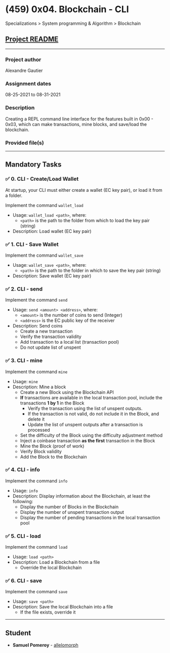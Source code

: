 # (459) 0x04. Blockchain - CLI
Specializations > System programming & Algorithm > Blockchain

## [Project README](./README.md)

---

### Project author
Alexandre Gautier

### Assignment dates
08-25-2021 to 08-31-2021

### Description
Creating a REPL command line interface for the features built in 0x00 - 0x03, which can make transactions, mine blocks, and save/load the blockchain.

### Provided file(s)
<!-- also add llist/ ? -->

---

## Mandatory Tasks

### :white_check_mark: 0. CLI - Create/Load Wallet
At startup, your CLI must either create a wallet (EC key pair), or load it from a folder.

Implement the command `wallet_load`
* Usage: `wallet_load <path>`, where:
    * `<path>` is the path to the folder from which to load the key pair (string)
* Description: Load wallet (EC key pair)
<!--
File(s): [``](./)\ -->

### :white_check_mark: 1. CLI - Save Wallet
Implement the command `wallet_save`
* Usage: `wallet_save <path>`, where:
    * `<path>` is the path to the folder in which to save the key pair (string)
* Description: Save wallet (EC key pair)
<!--
File(s): [``](./)\ -->

### :white_check_mark: 2. CLI - send
Implement the command `send`
* Usage: `send <amount> <address>`, where:
    * `<amount>` is the number of coins to send (Integer)
    * `<address>` is the EC public key of the receiver
* Description: Send coins
    * Create a new transaction
    * Verify the transaction validity
    * Add transaction to a local list (transaction pool)
    * Do not update list of unspent
<!--
File(s): [``](./)\-->

### :white_check_mark: 3. CLI - mine
Implement the command `mine`
* Usage: `mine`
* Description: Mine a block
    * Create a new Block using the Blockchain API
    * **If** transactions are available in the local transaction pool, include the transactions **1 by 1** in the Block
        * Verify the transaction using the list of unspent outputs.
        * If the transaction is not valid, do not include it in the Block, and delete it
        * Update the list of unspent outputs after a transaction is processed
    * Set the difficulty of the Block using the difficulty adjustment method
    * Inject a coinbase transaction **as the first** transaction in the Block
    * Mine the Block (proof of work)
    * Verify Block validity
    * Add the Block to the Blockchain
<!--
File(s): [``](./)\-->

### :white_check_mark: 4. CLI - info
Implement the command `info`
* Usage: `info`
* Description: Display information about the Blockchain, at least the following:
    * Display the number of Blocks in the Blockchain
    * Display the number of unspent transaction output
    * Display the number of pending transactions in the local transaction pool
<!--
File(s): [``](./)\-->

### :white_check_mark: 5. CLI - load
Implement the command `load`
* Usage: `load <path>`
* Description: Load a Blockchain from a file
    * Override the local Blockchain
<!--
File(s): [``](./)\-->

### :white_check_mark: 6. CLI - save
Implement the command `save`
* Usage: `save <path>`
* Description: Save the local Blockchain into a file
    * If the file exists, override it
<!--
File(s): [``](./)\-->

---

## Student
* **Samuel Pomeroy** - [allelomorph](github.com/allelomorph)
